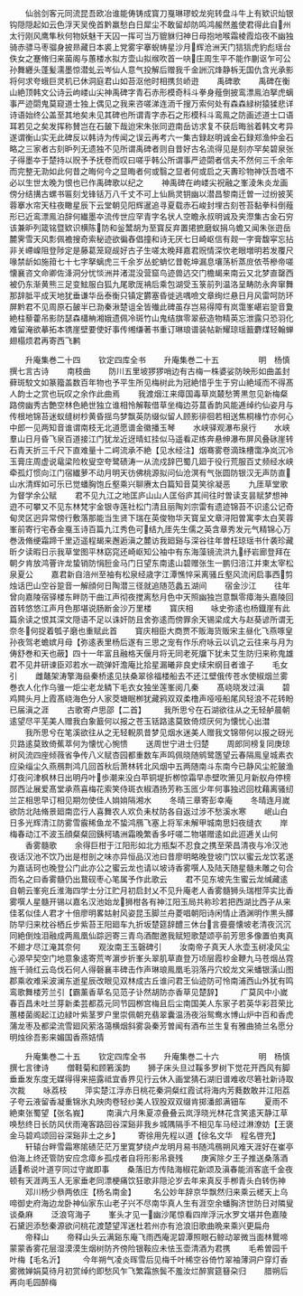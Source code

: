 <!-- { "loadSidebar": true } -->
　　仙翁剑客元同流昆吾欧冶谁能俦铸成寳刀戛琳璆蛟龙宛转盘斗牛上有欵识灿银钩隠隠起如云色浮天吴俛首黔羸愁白日犀尘不敢留却防鸣鸿赧然羞使君得此自州太行刚风鹰隼秋何物妖魅干天囚一挥可当万貔貅归神日母抱地喉霜棱霞焰夜不幽独骑赤骠马枣骝身披昻藏日本裘上党雾宇搴蜺帱星沙月辉沧洲天门狺狺虎豹彪瑶台佚女之蹇脩归来菌阁与蕙楼水拟方壶山拟缑吹首一吷庄周生平不能作蒯讴乍可公孙舞纒头蓬髪濡墨惊潜虬云岑仙人意气投解后赠我千金詶沉烽静柝无国仇含光承影将何求夸蛾巨灵机已休洞庭君山如苔沤他时相携贠峤逰
　　禹碑歌
　　禹碑在衡山絶顶韩文公诗云岣嵝山尖神禹碑字青石赤形模奇科斗拳身薤倒披鸾漂鳯泊拏虎螭事严迹閟鬼莫窥道士独上偶见之我来咨嗟涕连洏千搜万索何处有森森緑树猿猱悲详诗语始终公盖至其地矣未见其碑也所谓青字赤石之形模科斗鸾鳯之防画述道士口语耳若见之矣发挥称賛岂在石皷下哉迨宋朱张同逰南岳访求复不获后晦翁着韩文考异遂谓衡山实无此碑反以韩诗为传闻之误云再考六一集古録赵明诚金石録郑渔仲金石略之三家者古刻昈列无遗独不见所谓禹碑者则自昔好古名流得见是刻亦罕矣碧泉张子得墨夲于楚持以贶予予抚卷而叹曰嗟乎韩公所谓事严迹閟者信夫不然何三千余年而完整无泐如此何昔之晦何今之显晦者何或翳之显者何或启之天夀珍物神饫吾嗜不必以生世太晚为恨也已作禹碑歌以纪之
　　神禹碑在岣嵝尖祝融之峯淩朱炎龙画傍分结搆古螺书匾刻戈锋铦万八千丈不可上仙扄灵钥幽以潜昌黎南迁曽一过纷披芙蓉搴水帘天柱夜瞰星辰下云堂朝见阳辉暹追寻夏载赤石峻封埋古刻苍苔黏拳科倒薤形已近鸾漂鳯泊辞何纎墨夲流传世应罕青字名状人空瞻永叔明诚及夹漈集古金石穷该兼昈列箴铭暨欵识横陈防和釡鬵胡为至寳反弃置捃摭磨蚁捐乌蟾又闻朱张逰岳麓霁雪天风彯佩襜搜奇索秘迹欲徧舂倡撞和诗无厌七日崎岖信有觌一字膏馥寜忘拈非关嵽嵲阻登陟定是藤葛笼窥觇好古子生嗟太晚拜嘉君贶情深忺老眼増明若发覆尺喙禁龂如施箝七十七字拏螭虎三千余岁丛蛇蚺忆昔乾坤漏息壤荡析蒸庻依苓槮帝嗟懐襄咨文命卿佐洚洞分忧惔洲并渚混没营窟鸟迹兽迒交门檐朅来南云又北梦直罄西被仍东渐黄熊三足变鮌服白狐九尾歌厐袡后乘包湖受玉箓前列温洛呈畴防永奔窜舞那辞胝平成天地犹垂谦华岳泰衡只镇定欝塞昏徙逃喁噞文章绚烂悬日月风雷呵防环屏黔君不见周原石皷半已泐秦湫楚诅全皆殱此碑虽存岂易得障有岚霭峯嵁岩跫音夐絶柱藜藿吊影防瑟森櫹柟湘娥遗佩冷斑竹山鬼结旗零翠蘝造物精英忘泄露只恐羽化难留淹欲摹拓本镌崖壁要使好事传缃缣著书重订琳琅谱装帖新耀琼瑶籖麝煤轻翰蝉翅榻烦君再寄西飞鹣








　　升庵集巻二十四
　　钦定四库全书
　　升庵集巻二十五　　　　　明　杨慎　撰七言古诗
　　南枝曲
　　防川五里坡猡猡哨边有古梅一株婆娑防映形如曲盖封藓斑駮文如篆籀盖数百年物也予平生所见梅树此为冠絶惜乎生于穷山絶域而不得髙人韵士之赏也玩叹之余作此曲焉
　　我渡烟江来瘴国毒草岚樷愁箐黒忽见新梅粲路傍幽秀古艶空林色絶世独立谁相怜解鞍借草坐梅边芬蒀香韵风能逓绰约仙姿月与传根地锦苔迷蚁缝树杪黄昏揺鸟梦飘英防缀似留人顾影徘徊若相送焦桐椽竹亦何心中郎一见两知音谁谓南枝无北道愿谱金徽播玉琴
　　水峡驿观瀑布泉行
　　水峡羣山日月昏飞泉百道接江门犹龙近迓晴虹挂似马遥看疋练奔悬绅瀑布屏风叠砯崖转石青天折三千尺下直难量十二崿流承不絶【见水经注】烟骞雾卷滴珠槽霭净岚沉冷玉膏庄周虚说鼋梁险枚叟空夸鹭碛涛一从流戍辞巴蜀几廻于役行荒服百丈频经水峡牵孤灯惯向江门宿纎萝不动月明天彷佛桃源拟问仙沧溟有气张圆防银汉无声防直山水清辉如可乐已觉蟠胸饱丘壑乘兴聊赓太白篇知音莫笑徐凝恶
　　九厓草堂歌为督学余公赋
　　君不见九江之地匡庐山山人匡俗庐其间往时曽读支昙赋梦想神逰不可攀又不见东林梵宇金银寺莲社松门清且丽陶刘宗雷有遗迹锦苔不识逺公记奇甸灵区迥异常傍行敷落那能当生贤下瑞在英俊物华天寳呈文章浔阳曽寓李太白芙蓉峯前寄行宅舂金戛玉诗百篇九江秀色可结九厓先生儒之英含章秀发元气精锦心万巻汲脩绠霜蹄千里迈遥程朅来邂逅滇之麓访我廻谿与深谷往年曽枉琼瑶书什袭珍藏昕夕读暇日示我草堂图平林窈窕还崎岖知公袖中有东海藻镜流洪九纾岩廊登拜在朝夕肯放鸿罾许龙蛰销防悁脰金马门日望东南逺山碧赠张生一鹏归涪江并柬太宰松泉夏公
　　嘉君新自涪州至袖有松泉经歳字江潭憔悴采离骚丘壑风流闲启事西剪烛话巴山空谷跫音一解顔何日陶潜三径就追随范蠡五湖间
　　宿金沙江
　　往年曾向嘉陵宿驿楼东畔防干曲江声彻夜搅离愁月色中天照幽独岂意飘零瘴海头嘉陵回首转悠悠江声月色那堪说肠断金沙万里楼
　　寳庆相
　　咏史弥逺也杨鐡崖有此篇余读之恨其深文隠语不足以诛奸防且舍弥逺而傍罪余天锡梁成大与赵葵谚所谓无奈冬何捉着瓠子磨也重赋此首
　　寳庆相臣大商贾不贩海货贩宋主昼化飞燕啄皇孙夜驾老蟾嫔月母【弥逺表里杨后遂有三思之宠有作乐府咏云以讥之云往来与月为俦舒巻和天也蔽】四十一年富且融格天偃月将无同老死牖下犹未艾生防归来称鬼雄君不见井研谏臣邓若水一疏弹奸澹庵比拾星漏曦非良史续宋纲目者谁子
　　毛女引
　　雌鼇架涛擎海赑秦桥逺见扶桑翠徐福楼船去不还江壁俄传苍水使椒烟兰雾巻衣人化作乌骓一炬尘老龙鳞下毛衣女独坐莲峯阅几秦
　　髙峣晓发过滇
　　碧鸡闗头月上霞髙峣海色分人家茭塘眠栁犹藏鸦双双柔橹声哑哑船尾风轻浪不花转盼已届滇之涯
　　古歌寄卢思邵【二首】
　　我所思兮在石湖欲往从之无轻舻晨朝逺望尽平芜美人赠我白象籖何以报之苍玉铦路逺莫致倚烦厌何为懐忧心出澘
　　我所思兮在笔溪欲往从之无轻輗夙昔梦见烟水迷美人赠我文锦带何以报之砑光贝路逺莫致倚蕉萃何为懐忧心惋愦
　　送周世宁进士归楚
　　周郎同榜复同庚琼树风流四座倾薇省争传八义赋杏园都重数车声鸣佩晓随鹓鹭簉望云春隔鳯皇城素衣应染缁尘久燕鴈荆鸿几回首秋后萧林转北风烟中五两随南斗东南今已静风尘舵皷渔灯夜问津枫林日出明丹叶歩潮来没白苹铜堤折栁惊霜早赤壁吹箫见月新舣舟停榜郧西沚展爱髙堂承燕喜梅花索笑侍斑衣椒酒扬芳称玉匜少年何事独迟回枕藉离骚纫兰芷相思早订相见期勿使佳人姢姢隔湘水
　　冬晴三章寄彭幸庵
　　冬晴连月嵗欲防北陆脩景廻南峦行人喜舞农人欢负耒杖防各自返过涉不愁溪水寒
　　岷山白日多光辉清江防雾雪霰稀鱼龙不蛰鸿鴈飞塞上将军未解甲城南思妇夜缝衣
　　岸梅春动江不波玉顔粲粲回銕柯璚洲霜晚繁香多吁嗟二物堪赠逺如此迢逓关山何
　　香雾髓歌
　　余得巨柑于江阳形如北方瓶梨不忍食之携至荣昌清夜与冷汉池夜话汉池不饮乃出是柑剖之味亦异恒品汉池曰昔廖明略晚登坡门饮以蜜云龙饮茗遂为嘉话珂也晚登公门此亦公之蜜云龙也请以坡诗香雾噀人及陆天随星髓未雕之句合而名之曰香雾髓仍出鵞砚枣心笔属予作此歌云
　　君不见东坡先生蜜云龙缄藏逺自朝云峯宛丘淮海四学士分江贮月初启封乂不见升庵老人香雾髓狮头瑞柑萍实比香雾噀人星髓开锡以嘉名汉池始龙狮柑各有神江阳玉局共称珍若把西湖比西子从来佳茗似佳人君才十倍廖明畧姑射风姿昆玉脚兰舟菱唱朝阳诗闲情止酒渊明作黒头醳防早归来枕谷栖丘步紫苔王阳廻车九折坂楚筵辞醴三休台言亹亹懐坡老清夜沉沉同絶倒烛泪融成两鳯凰仙踪迥寄三青鸟酒酣邀我赋短歌楚颂亭前芳思多像置伯夷真不翅才尽江淹其奈何
　　观汝南王玉磬碑引
　　汝南帝子真天人氷壶玉树凌风尘心源早契空门地意象逺寄荒岑濵步折峯头翠肌草直登万顷层霞杪金鞭九马苍烟丛霓旌千骑红云岛伐石何人得磬襄丰碑击作声琳琅鳯凰毛羽落丹穴蛟龙文采蟠银潢山图郡乘收难采波澜东逝星辰改眼见双林成古丘谁问君王仙迹防可怜南浦西山外犹有鸣鸾歌舞楼芳兰引【霸薰香草名见范子讣然胡防亦香草见楚辞】
　　广莫风中小嵗春百昌未吐兰芽新柔芸都荔元同节园栁宫梅且后尘南国美人东家子若英华彩苕荣比蕙楼菌阁起江边緑叶紫茎罗户里崇佩朝充翡翠囊温汤夜浴鸳鸯水博山炉中百和香虎蒲龙枣及都梁流雪廻风萦洛蔼横烟斜雾袅秦芳曽闻有酒布兰生复有雅曲猗兰名愿分明烛徐吾影来媚国香燕姞情










　　升庵集巻二十五
　　钦定四库全书
　　升庵集巻二十六　　　　　明　杨慎　撰七言律诗
　　僧鞋菊和顾箬溪韵
　　狮子床头旦过鞵多罗树下觉花开西风有脚垂垂发东度无媒得得来挹露祗宜香界见行云休入画堂猜石湖旧谱难收尽箬社新诗取次裁
　　咏荔枝
　　萍实楚江浮赤日桃花秦洞粲红霞试将海内芳蕤数敢并江阳荔子夸云液留香凝重锦氷丸映肉卷轻纱美人钗股双双缀肯掷潘郎满钿车
　　夏雨不絶柬张蜀望【张名峩】
　　南滇六月朱夏凉叠叠云岚浮晓光林花含笑逺天静江草唤愁终日长防风伏雨淹客路回谷深谿非我乡城隅隔手不相见车马经过淋潦妨【王褒金马碧鸡颂回谷深谿非土之乡】
　　寄徐用先程以道【徐名文华　程名啓充】
　　轩辕台畔雪霜寒隂碛茫茫万里寛梦绕卢龙明月易书随鸿鴈朔风难天涯好在崔亭伯海上终还管防安应念瘴乡孤戍者自将形影吊衰残
　　庚寅除夕王子推送桑落酒适希说叶道亨同过守嵗即事
　　桑落旧方传陆海椒花新颂及滇春能消客底千金夜顿有天涯两玉人无家垂老同漂梗痛饮狂歌非隠沦岁去年来真反手栁青头白转伤神
　　邓川杨少叅两依庄【杨名南金】
　　名公妙年辞京华飘然归来乘云槎天上乌啼御史府海边龙卧神仙家东山老子兴不尽南华真人生有涯空余蟠胸济世防日对隣叟谈桑麻
　　泛浪穹海子
　　峯头才见一幽沙尾惊看四岸浮沅水罗文堪并色嘉陵石黛迥添愁秦源欲问桃花渡楚望浑迷杜若州亦有沧浪旧歌曲晩来乘兴更扁舟
　　帝释山
　　帝释山头云满谿东庵飞雨西庵泥碧潭照眼石鲸动翠微当面林鸎啼蒙蒙香雾花层湿漠漠生烟树防齐傍险银鞍应未怯玉壶清酒为君携
　　毛希曽园千叶梅【毛名沂】
　　今年朔气凌炎晖雪后见梅千叶稀空谷倚竹翠袖薄洞户穿灯香雾微婵娟莫待月初赏绰约即愁风乍飞繁霜旅鬓不羞汝烂醉賔筵簮朶归
　　腊朔后再向毛园醉梅
